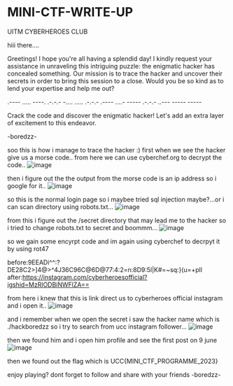 # MINI-CTF-WRITE-UP
UITM CYBERHEROES CLUB


hiii there....

Greetings! I hope you're all having a splendid day! I kindly request your assistance in unraveling this intriguing puzzle: the enigmatic hacker has concealed something. Our mission is to trace the hacker and uncover their secrets in order to bring this session to a close. Would you be so kind as to lend your expertise and help me out?

.---- ..... ----. .-.-.- -.... ..... .-.-.- .---- ....- ----- .-.-.- ..--- ----- -----

Crack the code and discover the enigmatic hacker! Let's add an extra layer of excitement to this endeavor.

-boredzz-


soo this is how i manage to trace the hacker :)
first when we see the hacker give us a morse code.. from here we can use cyberchef.org to decrypt the code..
![image](https://github.com/miroollya/MINI-CTF-WRITE-UP/assets/129681351/f380bd4c-aa96-48d7-bf7b-9ed25f0f4bb0)

then i figure out the the output from the morse code is an ip address so i google for it..
![image](https://github.com/miroollya/MINI-CTF-WRITE-UP/assets/129681351/2152072d-159d-4adb-8d78-0d5fa6e319c4)

so this is the normal login page so i maybee tried sql injection maybe?...or i can scan directory using robots.txt...
![image](https://github.com/miroollya/MINI-CTF-WRITE-UP/assets/129681351/5def00e1-1c5c-41bf-89d9-27a36f916613)

from this i figure out the /secret directory that may lead me to the hacker so i tried to change robots.txt to secret and boommm...
![image](https://github.com/miroollya/MINI-CTF-WRITE-UP/assets/129681351/bc85db28-d920-4d21-b89a-1b4e9002ee9a)

so we gain some encyrpt code and im again using cyberchef to decrpyt it by using rot47

before:9EEADi^^:?DE28C2>]4@>^4J36C96C@6D@77:4:2=n:8D9:5l|K#=~sq:}(u=+pll
after:https://instagram.com/cyberheroesofficial?igshid=MzRlODBiNWFlZA==

from here i knew that this is link direct us to cyberheroes official instagram and i open it..
![image](https://github.com/miroollya/MINI-CTF-WRITE-UP/assets/129681351/5be45dd4-dae1-4d1e-b33e-ca9a089656f2)

and i remember when we open the secret i saw the hacker name which is ./hackboredzz so i try to search from ucc instagram follower...
![image](https://github.com/miroollya/MINI-CTF-WRITE-UP/assets/129681351/95c59197-12d5-401f-a41c-f71b7de1e9bd)

then we found him and i open him profile and see the first post on 9 june
![image](https://github.com/miroollya/MINI-CTF-WRITE-UP/assets/129681351/46fe5987-1c89-4261-a024-e15e10afb5ef)

then we found out the flag which is UCC{MINI_CTF_PROGRAMME_2023}

enjoy playing? dont forget to follow and share with your friends 
-boredzz-





